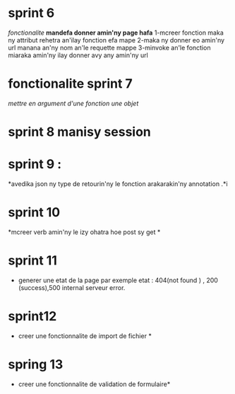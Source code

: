 # sprint 6
  *fonctionalite*
    **mandefa donner amin'ny page hafa**
    1-mcreer fonction maka ny attribut rehetra an'ilay fonction efa mape 
    2-maka ny donner eo amin'ny url manana an'ny nom an'le requette mappe
    3-minvoke an'le fonction miaraka amin'ny ilay donner avy any amin'ny url
      
# fonctionalite sprint 7 
  *mettre en argument d'une fonction une objet*


# sprint 8 manisy session


# sprint 9 :
  *avedika json ny type de retourin'ny le fonction arakarakin'ny annotation .*i


# sprint 10 
  *mcreer verb amin'ny le izy ohatra hoe post sy get *


# sprint 11
 * generer une etat de la page par exemple etat : 404(not found ) , 200 (success),500 internal serveur error.


# sprint12
  * creer une fonctionnalite de import de fichier *


# spring 13 
  * creer une fonctionnalite de validation de formulaire* 